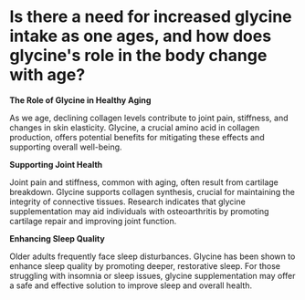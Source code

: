# Is there a need for increased glycine intake as one ages, and how does glycine's role in the body change with age?

**The Role of Glycine in Healthy Aging**

As we age, declining collagen levels contribute to joint pain, stiffness, and changes in skin elasticity. Glycine, a crucial amino acid in collagen production, offers potential benefits for mitigating these effects and supporting overall well-being.

**Supporting Joint Health**

Joint pain and stiffness, common with aging, often result from cartilage breakdown. Glycine supports collagen synthesis, crucial for maintaining the integrity of connective tissues. Research indicates that glycine supplementation may aid individuals with osteoarthritis by promoting cartilage repair and improving joint function.

**Enhancing Sleep Quality**

Older adults frequently face sleep disturbances. Glycine has been shown to enhance sleep quality by promoting deeper, restorative sleep. For those struggling with insomnia or sleep issues, glycine supplementation may offer a safe and effective solution to improve sleep and overall health.